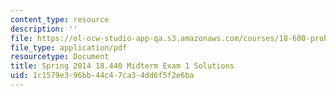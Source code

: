 ```yaml
---
content_type: resource
description: ''
file: https://ol-ocw-studio-app-qa.s3.amazonaws.com/courses/18-600-probability-and-random-variables-fall-2019/1c1579e396bb44c47ca34dd6f5f2e6ba_MIT18_600F19_mid1_2014_soln.pdf
file_type: application/pdf
resourcetype: Document
title: Spring 2014 18.440 Midterm Exam 1 Solutions
uid: 1c1579e3-96bb-44c4-7ca3-4dd6f5f2e6ba
---
```

